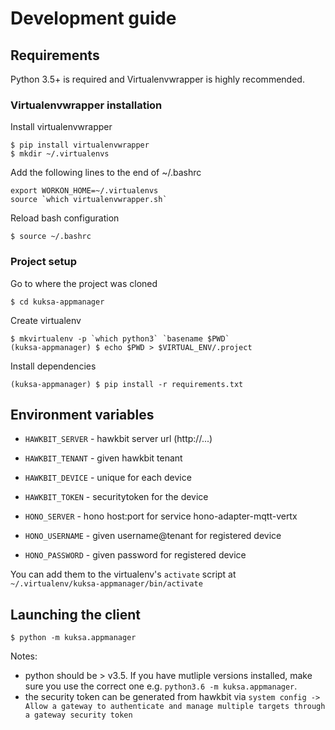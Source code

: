 # Development guide

## Requirements

Python 3.5+ is required and Virtualenvwrapper is highly recommended.

### Virtualenvwrapper installation

Install virtualenvwrapper

    $ pip install virtualenvwrapper
    $ mkdir ~/.virtualenvs
    
Add the following lines to the end of ~/.bashrc

    export WORKON_HOME=~/.virtualenvs
    source `which virtualenvwrapper.sh`
    
Reload bash configuration

    $ source ~/.bashrc

### Project setup

Go to where the project was cloned

    $ cd kuksa-appmanager

Create virtualenv

    $ mkvirtualenv -p `which python3` `basename $PWD`
    (kuksa-appmanager) $ echo $PWD > $VIRTUAL_ENV/.project

Install dependencies

    (kuksa-appmanager) $ pip install -r requirements.txt

## Environment variables

- `HAWKBIT_SERVER` - hawkbit server url (http://...)
- `HAWKBIT_TENANT` - given hawkbit tenant
- `HAWKBIT_DEVICE` - unique for each device
- `HAWKBIT_TOKEN`  - securitytoken for the device

- `HONO_SERVER`    - hono host:port for service hono-adapter-mqtt-vertx
- `HONO_USERNAME`  - given username@tenant for registered device
- `HONO_PASSWORD`  - given password for registered device

You can add them to the virtualenv's `activate` script at `~/.virtualenv/kuksa-appmanager/bin/activate`

## Launching the client

    $ python -m kuksa.appmanager

Notes: 
* python should be > v3.5. If you have mutliple versions installed, make sure you use the correct one e.g. `python3.6 -m kuksa.appmanager`.
* the security token can be generated from hawkbit via `system config -> Allow a gateway to authenticate and manage multiple targets through a gateway security token`
